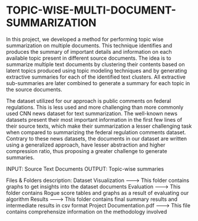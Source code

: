 # TOPIC-WISE-MULTI-DOCUMENT-SUMMARIZATION

In this project, we developed a method for performing topic wise summarization on multiple documents. 
This technique identifies and produces the summary of important details and information on each available topic present in different source documents. 
The idea is to summarize multiple text documents by clustering their contents based on latent topics produced using topic modeling techniques and by generating extractive summaries for each of the identified text clusters. 
All extractive sub-summaries are later combined to generate a summary for each topic in the source documents. 

The dataset utilized for our approach is public comments on federal regulations. 
This is less used and more challenging than more commonly used CNN news dataset for text summarization. 
The well-known news datasets present their most important information in the first few lines of their source texts, which make their summarization a lesser challenging task when compared to summarizing the federal regulation comments dataset. 
Contrary to these news datasets, the documents in our dataset are written using a generalized approach, have lesser abstraction and higher compression ratio, thus proposing a greater challenge to generate summaries. 

INPUT: Source Text Documents
OUTPUT: Topic-wise summaries

Files & Folders description:
Dataset Visualization ---> This folder contains graphs to get insights into the dataset documents
Evaluation ---> This folder contains Rogue score tables and graphs as a result of evaluating our algorithm
Results ---> This folder contains final summary results and intermediate results in csv format
Project Documentation.pdf ---> This file contains comprehensize information on the methodology involved 
